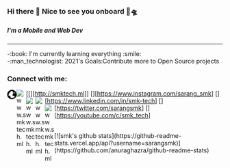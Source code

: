 ### Hi there 👋 Nice to see you onboard :rocket::flying_saucer:
##### I'm a Mobile and Web Dev
<hr>
-:book: I'm currently learning everything :smile:<br>
-:man_technologist: 2021's Goals:Contribute more to Open Source projects

### Connect with me:

[[<img align="left" alt="www.smktech.ml" width="22px" src="https://raw.githubusercontent.com/iconic/open-iconic/master/svg/globe.svg" />][http://smktech.ml]]
[<img align="left" alt="www.smktech.ml" width="22px" src="http://cdn.jsdelivr.net/npm/simple-icons@3/icons/instagram.svg" />][https://www.instagram.com/sarang_smk]
[<img align="left" alt="www.smktech.ml" width="22px" src="http://cdn.jsdelivr.net/npm/simple-icons@3/icons/linkedin.svg" />][https://www.linkedin.com/in/smk-tech]
[<img align="left" alt="www.smktech.ml" width="22px" src="http://cdn.jsdelivr.net/npm/simple-icons@3/icons/twitter.svg" />][https://twitter.com/sarangsmk]
[<img align="left" alt="www.smktech.ml" width="22px" src="http://cdn.jsdelivr.net/npm/simple-icons@3/icons/youtube.svg" />][https://youtube.com/c/smk_tech]

<br>
[![smk's github stats](https://github-readme-stats.vercel.app/api?username=sarangsmk)](https://github.com/anuraghazra/github-readme-stats)


